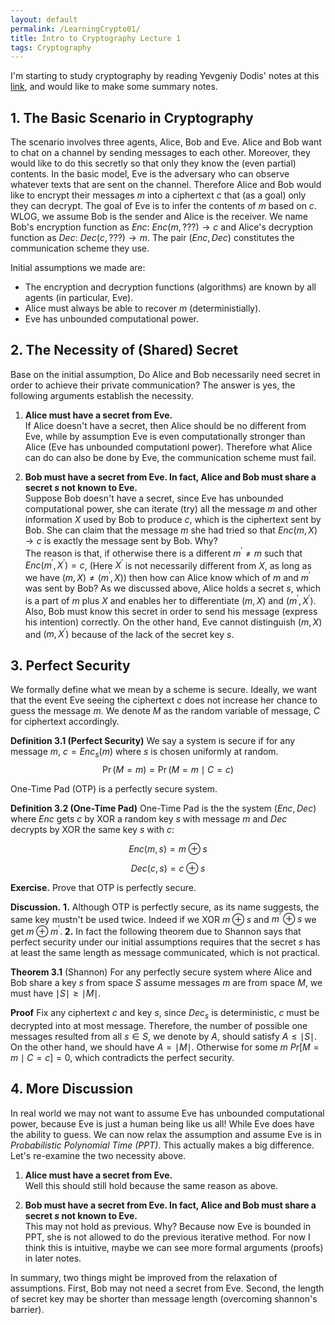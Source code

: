 ```yaml
---
layout: default
permalink: /LearningCrypto01/
title: Intro to Cryptography Lecture 1
tags: Cryptography
---
```

I'm starting to study cryptography by reading Yevgeniy Dodis' notes at this [link](https://cs.nyu.edu/courses/fall08/G22.3210-001/index.html), and would like to make some summary notes. 


## 1. The Basic Scenario in Cryptography

The scenario involves three agents, Alice, Bob and Eve. Alice and Bob want to chat on a channel by sending messages to each other. Moreover, they would like to do this secretly so that only they know the (even partial) contents. In the basic model, Eve is the adversary who can observe whatever texts that are sent on the channel. Therefore Alice and Bob would like to encrypt their messages $m$ into a ciphertext $c$ that (as a goal) only they can decrypt. The goal of Eve is to infer the contents of $m$ based on $c$. WLOG, we assume Bob is the sender and Alice is the receiver. We name Bob's encryption function as $Enc:$ $Enc(m, ???) \rightarrow c$ and Alice's decryption function as $Dec:$ $Dec(c, ???) \rightarrow m$. The pair $(Enc, Dec)$ constitutes the communication scheme they use.

Initial assumptions we made are:

* The encryption and decryption functions (algorithms) are known by all agents (in particular, Eve).
* Alice must always be able to recover $m$ (deterministially).
* Eve has unbounded computational power.

## 2. The Necessity of (Shared) Secret

Base on the initial assumption, Do Alice and Bob necessarily need secret in order to achieve their private communication? The answer is yes, the following arguments establish the necessity.

1. **Alice must have a secret from Eve.**  
If Alice doesn't have a secret, then Alice should be no different from Eve, while by assumption Eve is even computationally stronger than Alice (Eve has unbounded computationl power). Therefore what Alice can do can also be done by Eve, the communication scheme must fail.

2. **Bob must have a secret from Eve. In fact, Alice and Bob must share a secret $s$ not known to Eve.**  
Suppose Bob doesn't have a secret, since Eve has unbounded computational power, she can iterate (try) all the message $m$ and other information $X$ used by Bob to produce $c$, which is the ciphertext sent by Bob. She can claim that the message $m$ she had tried so that $Enc(m, X)\rightarrow c$ is exactly the message sent by Bob. Why?   
The reason is that, if otherwise there is a different $m^{\prime} \neq m$ such that $Enc(m^\prime, X^\prime)=c$, (Here $X^\prime$ is not necessarily different from $X$, as long as we have $(m, X) \neq (m^\prime, X)$) then how can Alice know which of $m$ and $m^\prime$ was sent by Bob? As we discussed above, Alice holds a secret $s$, which is a part of $m$ plus $X$ and enables her to differentiate $(m, X)$ and $(m^\prime, X^\prime)$. Also, Bob must know this secret in order to send his message (express his intention) correctly. On the other hand, Eve cannot distinguish $(m, X)$ and $(m, X^\prime)$ because of the lack of the secret key $s$.

## 3. Perfect Security

We formally define what we mean by a scheme is secure. Ideally, we want that the event Eve seeing the ciphertext $c$ does not increase her chance to guess the message $m$. We denote $M$ as the random variable of message, $C$ for ciphertext accordingly.    

**Definition 3.1 (Perfect Security)** We say a system is secure if for any message $m$, $c = Enc_s(m)$ where $s$ is chosen uniformly at random. $$\Pr(M=m) = \Pr(M=m\mid C=c)$$

One-Time Pad (OTP) is a perfectly secure system.  

**Definition 3.2 (One-Time Pad)** One-Time Pad is the the system $(Enc, Dec)$ where $Enc$ gets $c$ by XOR a random key $s$ with message $m$ and $Dec$ decrypts by XOR the same key $s$ with $c$:  

$$Enc(m, s) = m\oplus s $$  

$$Dec(c, s) = c\oplus s $$  

**Exercise.** Prove that OTP is perfectly secure.

**Discussion.** **1.** Although OTP is perfectly secure, as its name suggests, the same key mustn't be used twice. Indeed if we XOR $m \oplus s$ and $m^\prime \oplus s$ we get $m \oplus m^\prime$. **2.** In fact the following theorem due to Shannon says that perfect security under our initial assumptions requires that the secret $s$ has at least the same length as message communicated, which is not practical.  

**Theorem 3.1**  (Shannon) For any perfectly secure system where Alice and Bob share a key $s$ from space $S$ assume messages $m$ are from space $M$, we must have $\mid S \mid \geq \mid M\mid$.   

**Proof** 
Fix any ciphertext $c$ and key $s$, since $Dec_s$ is deterministic, $c$  must be decrypted into at most message. Therefore, the number of possible one messages resulted from all $s\in S$, we denote by $A$, should satisfy $A\leq \mid S\mid$. On the other hand, we should have $A = \mid M\mid$. Otherwise for some $m$ $Pr[M=m \mid C=c] = 0$, which contradicts the perfect security.


## 4. More Discussion
In real world we may not want to assume Eve has unbounded computational power, because Eve is just a human being like us all! While Eve does have the ability to guess. We can now relax the assumption and assume Eve is in *Probabilistic Polynomial Time (PPT)*. This actually makes a big difference. Let's re-examine the two necessity above.

1. **Alice must have a secret from Eve.**  
Well this should still hold because the same reason as above.

2. **Bob must have a secret from Eve. In fact, Alice and Bob must share a secret $s$ not known to Eve.**  
This may not hold as previous. Why? Because now Eve is bounded in PPT, she is not allowed to do the previous iterative method. For now I think this is intuitive, maybe we can see more formal arguments (proofs) in later notes.

In summary, two things might be improved from the relaxation of assumptions. First, Bob may not need a secret from Eve. Second, the length of secret key may be shorter than message length (overcoming shannon's barrier). 